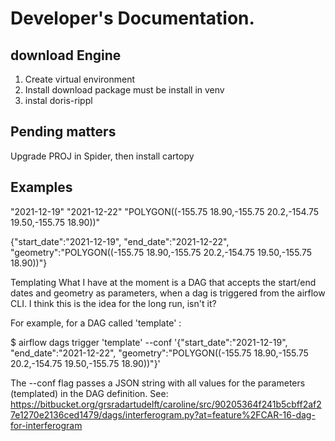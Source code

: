# Developer's Documentation.




## download Engine

1. Create virtual environment
2. Install download package must be install in venv
3. instal doris-rippl


## Pending matters
Upgrade PROJ in Spider, then install cartopy 


## Examples

"2021-12-19" "2021-12-22" "POLYGON((-155.75 18.90,-155.75 20.2,-154.75 19.50,-155.75 18.90))"

{"start_date":"2021-12-19", "end_date":"2021-12-22", "geometry":"POLYGON((-155.75 18.90,-155.75 20.2,-154.75 19.50,-155.75 18.90))"}

Templating
What I have at the moment is a DAG that accepts the start/end dates and geometry as parameters, when a dag is triggered from the airflow CLI. I think this is the idea for the long run, isn't it?

For example, for a DAG called 'template' : 

$ airflow dags trigger 'template' --conf '{"start_date":"2021-12-19", "end_date":"2021-12-22", "geometry":"POLYGON((-155.75 18.90,-155.75 20.2,-154.75 19.50,-155.75 18.90))"}'

The --conf flag passes a JSON string with all values for the parameters (templated) in the DAG definition. See: https://bitbucket.org/grsradartudelft/caroline/src/90205364f241b5cbff2af27e1270e2136ced1479/dags/interferogram.py?at=feature%2FCAR-16-dag-for-interferogram
